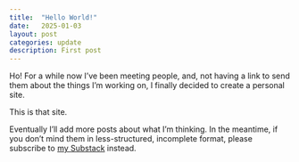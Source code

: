 ```yaml
---
title:  "Hello World!"
date:   2025-01-03
layout: post
categories: update
description: First post
---
```


Ho! For a while now I’ve been meeting people, and, not having a link to send them about the things I’m working on, I finally decided to create a personal site.

This is that site.

Eventually I’ll add more posts about what I’m thinking. In the meantime, if you don’t mind them in less-structured, incomplete format, please subscribe to [my Substack](https://jsng.substack.com/) instead.
